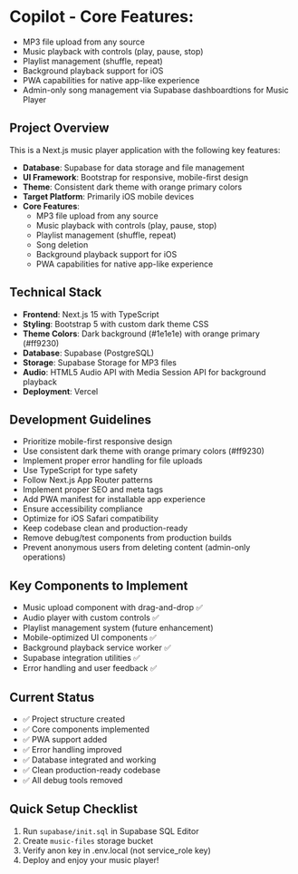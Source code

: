 # Copilot - **Core Features**: 
  - MP3 file upload from any source
  - Music playback with controls (play, pause, stop)
  - Playlist management (shuffle, repeat)
  - Background playback support for iOS
  - PWA capabilities for native app-like experience
  - Admin-only song management via Supabase dashboardtions for Music Player

<!-- Use this file to provide workspace-specific custom instructions to Copilot. For more details, visit https://code.visualstudio.com/docs/copilot/copilot-customization#_use-a-githubcopilotinstructionsmd-file -->

## Project Overview
This is a Next.js music player application with the following key features:
- **Database**: Supabase for data storage and file management
- **UI Framework**: Bootstrap for responsive, mobile-first design
- **Theme**: Consistent dark theme with orange primary colors
- **Target Platform**: Primarily iOS mobile devices
- **Core Features**: 
  - MP3 file upload from any source
  - Music playback with controls (play, pause, stop)
  - Playlist management (shuffle, repeat)
  - Song deletion
  - Background playback support for iOS
  - PWA capabilities for native app-like experience

## Technical Stack
- **Frontend**: Next.js 15 with TypeScript
- **Styling**: Bootstrap 5 with custom dark theme CSS
- **Theme Colors**: Dark background (#1e1e1e) with orange primary (#ff9230)
- **Database**: Supabase (PostgreSQL)
- **Storage**: Supabase Storage for MP3 files
- **Audio**: HTML5 Audio API with Media Session API for background playback
- **Deployment**: Vercel

## Development Guidelines
- Prioritize mobile-first responsive design
- Use consistent dark theme with orange primary colors (#ff9230)
- Implement proper error handling for file uploads
- Use TypeScript for type safety
- Follow Next.js App Router patterns
- Implement proper SEO and meta tags
- Add PWA manifest for installable app experience
- Ensure accessibility compliance
- Optimize for iOS Safari compatibility
- Keep codebase clean and production-ready
- Remove debug/test components from production builds
- Prevent anonymous users from deleting content (admin-only operations)

## Key Components to Implement
- Music upload component with drag-and-drop ✅
- Audio player with custom controls ✅
- Playlist management system (future enhancement)
- Mobile-optimized UI components ✅
- Background playback service worker ✅
- Supabase integration utilities ✅
- Error handling and user feedback ✅

## Current Status
- ✅ Project structure created
- ✅ Core components implemented
- ✅ PWA support added
- ✅ Error handling improved
- ✅ Database integrated and working
- ✅ Clean production-ready codebase
- ✅ All debug tools removed

## Quick Setup Checklist
1. Run `supabase/init.sql` in Supabase SQL Editor
2. Create `music-files` storage bucket
3. Verify anon key in .env.local (not service_role key)
4. Deploy and enjoy your music player!

